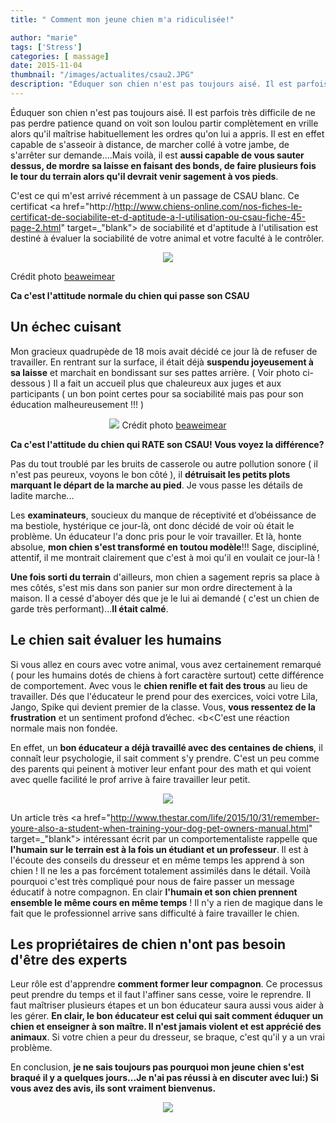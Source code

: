 ```yaml
---
title: " Comment mon jeune chien m'a ridiculisée!"

author: "marie"
tags: ['Stress']
categories: [ massage]
date: 2015-11-04
thumbnail: "/images/actualites/csau2.JPG"
description: "Éduquer son chien n'est pas toujours aisé. Il est parfois très difficile de ne pas perdre patience quand on voit son loulou partir complètement en vrille alors qu'il maîtrise habituellement les ordres qu'on lui a appris. ..."
---
```


Éduquer son chien n'est pas toujours aisé. Il est parfois très difficile de ne pas perdre patience quand on voit son loulou partir complètement en vrille alors qu'il maîtrise habituellement les ordres qu'on lui a appris. Il est en effet capable de s'asseoir à distance, de marcher collé à votre jambe, de s'arrêter sur demande....Mais voilà, il est <b>aussi capable de vous sauter dessus, de mordre sa laisse en faisant des bonds, de faire plusieurs fois le tour du terrain alors qu'il devrait venir sagement à vos pieds</b>.

C'est ce qui m'est arrivé récemment à un passage de CSAU blanc. Ce certificat <a href="http://http://www.chiens-online.com/nos-fiches-le-certificat-de-sociabilite-et-d-aptitude-a-l-utilisation-ou-csau-fiche-45-page-2.html" target=_"blank"> de sociabilité et d'aptitude à l'utilisation </a>est destiné à évaluer la sociabilité de votre animal et votre faculté à le  contrôler.


<p align="center"><img src= "/images/actualites/csau3.JPG"></p>

Crédit photo <a href="https://www.youtube.com/user/beaweimar" target=_blank> beaweimear </a>

<b>Ca c'est l'attitude normale du chien qui passe son CSAU</b>

## Un échec cuisant ##
Mon gracieux quadrupède de 18 mois avait décidé ce jour là de refuser de travailler.
En rentrant sur la surface, il était déjà <b>suspendu joyeusement à sa laisse</b> et marchait en bondissant sur ses pattes arrière. ( Voir photo ci-dessous ) Il a fait un accueil plus que chaleureux aux juges et aux participants ( un bon point certes pour sa sociabilité mais pas pour son éducation malheureusement !!! )

<p align="center"><img src= "/images/actualites/csau1.JPG"</p>
Crédit photo <a href="https://www.youtube.com/user/beaweimar" target=_blank> beaweimear </a>

<b>Ca c'est l'attitude du chien qui RATE son CSAU! Vous voyez la différence?</b>



<p> Pas du tout troublé par les bruits de casserole ou autre pollution sonore ( il n'est pas peureux, voyons le bon côté ), il <b>détruisait les petits plots marquant le départ de la marche au pied</b>. Je vous passe les détails de ladite marche...</p>

Les <b>examinateurs</b>, soucieux du manque de réceptivité et d’obéissance de ma bestiole, hystérique ce jour-là, ont donc décidé de voir où était le problème. Un éducateur l'a donc pris pour le voir travailler. Et là, honte absolue, <b>mon chien s'est transformé en toutou modèle</b>!!! Sage, discipliné, attentif, il me montrait clairement que c'est à moi qu'il en voulait ce jour-là !

<b>Une fois sorti du terrain</b> d'ailleurs, mon chien a sagement repris sa place à mes côtés, s'est mis dans son panier sur mon ordre directement à la maison. Il a cessé d'aboyer dés que je le lui ai demandé ( c'est un chien de garde très performant)...<b>Il était calmé</b>.

## Le chien sait évaluer les humains ##
Si vous allez en cours avec votre animal, vous avez certainement remarqué ( pour les humains dotés de chiens à fort caractère surtout) cette différence de comportement. Avec vous le <b>chien renifle et fait des trous</b> au lieu de travailler. Dés que l'éducateur le prend pour des exercices, voici votre Lila, Jango, Spike qui devient premier de la classe. Vous, <b>vous ressentez de la frustration</b> et un sentiment profond d’échec. <b<C'est une réaction normale mais non fondée</b>.

En effet, un <b>bon éducateur a déjà travaillé avec des centaines de chiens</b>, il connaît leur psychologie, il sait comment s'y prendre. C'est un peu comme des parents qui peinent à motiver leur enfant pour des math et qui voient avec quelle facilité le prof arrive à faire travailler leur petit.

<p align="center"><img src= "/images/actualites/dog-training.jpg"</p>

Un article très <a href="http://www.thestar.com/life/2015/10/31/remember-youre-also-a-student-when-training-your-dog-pet-owners-manual.html" target=_"blank"> intéressant </a> écrit par un comportementaliste rappelle que <b>l'humain sur le terrain est à la fois un étudiant et un professeur</b>. Il est à l'écoute des conseils du dresseur et en même temps les apprend à son chien ! Il ne les a pas forcément totalement assimilés dans le détail. Voilà pourquoi c'est très compliqué pour nous de faire passer un message éducatif à notre compagnon.
En clair <b>l'humain et son chien prennent ensemble le même cours en même temps</b> ! Il n'y a rien de magique dans le fait que le professionnel arrive sans difficulté à faire travailler le chien.

## Les propriétaires de chien n'ont pas besoin d'être des experts ##
Leur rôle est d'apprendre <b>comment former leur compagnon</b>.
Ce processus peut prendre du temps et il faut l'affiner sans cesse, voire le reprendre. Il faut maîtriser plusieurs étapes et un bon éducateur saura aussi vous aider à les gérer. <b>En clair, le bon éducateur est celui qui sait comment éduquer un chien et enseigner à son maître. Il n'est jamais violent et est apprécié des animaux</b>. Si votre chien a peur du dresseur, se braque, c'est qu'il y a un vrai problème.

En conclusion, <b>je ne sais toujours pas pourquoi mon jeune chien s'est braqué il y a quelques jours...Je n'ai pas réussi à en discuter avec lui:) Si vous avez des avis, ils sont vraiment bienvenus.</b>
<p align="center"><img src= "/images/actualites/interrogation.png"</p>
